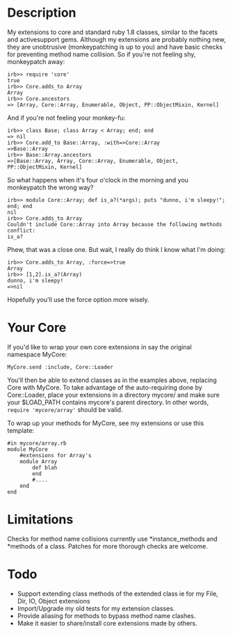 Description
===========

My extensions to core and standard ruby 1.8 classes, similar to the facets and activesupport gems.
Although my extensions are probably nothing new, they are unobtrusive (monkeypatching is up to you)
and have basic checks for preventing method name collision.
So if you're not feeling shy, monkeypatch away: 

	irb>> require 'core'
	true
	irb>> Core.adds_to Array
	Array
	irb>> Core.ancestors
	=> [Array, Core::Array, Enumerable, Object, PP::ObjectMixin, Kernel]
	
And if you're not feeling your monkey-fu:
	
	irb>> class Base; class Array < Array; end; end
	=> nil
	irb>> Core.add_to Base::Array, :with=>Core::Array
	=>Base::Array
	irb>> Base::Array.ancestors
	=>[Base::Array, Array, Core::Array, Enumerable, Object, PP::ObjectMixin, Kernel]

So what happens when it's four o'clock in the morning and you monkeypatch the wrong way?

	irb>> module Core::Array; def is_a?(*args); puts "dunno, i'm sleepy!"; end; end
	nil
	irb>> Core.adds_to Array
	Couldn't include Core::Array into Array because the following methods conflict:
	is_a?

Phew, that was a close one. But wait, I really do think I know what I'm doing:

	irb>> Core.adds_to Array, :force=>true
	Array
	irb>> [1,2].is_a?(Array)
	dunno, i'm sleepy!
	=>nil
	
Hopefully you'll use the force option more wisely.	

Your Core
=========
If you'd like to wrap your own core extensions in say the original namespace MyCore:
	
	MyCore.send :include, Core::Loader

You'll then be able to extend classes as in the examples above, replacing Core with MyCore.
To take advantage of the auto-requiring done by Core::Loader, place your extensions
in a directory mycore/ and make sure your $LOAD\_PATH contains mycore's parent directory.
In other words, `require 'mycore/array'` should be valid.

To wrap up your methods for MyCore, see my extensions or use this template:

	#in mycore/array.rb
	module MyCore
		#extensions for Array's
		module Array
			def blah
			end
			#....
		end
	end
	

Limitations
===========

Checks for method name collisions currently use \*instance\_methods and *methods of a class.
Patches for more thorough checks are welcome.

Todo
====

* Support extending class methods of the extended class ie for my File, Dir, IO, Object extensions
* Import/Upgrade my old tests for my extension classes.
* Provide aliasing for methods to bypass method name clashes.
* Make it easier to share/install core extensions made by others.
